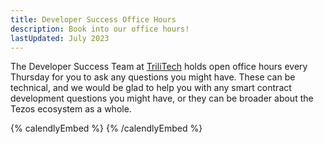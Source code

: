 ```yaml
---
title: Developer Success Office Hours
description: Book into our office hours!
lastUpdated: July 2023
---
```



The Developer Success Team at [TriliTech](https://trili.tech/) holds open office hours every Thursday for you to ask any questions you might have. These can be technical, and we would be glad to help you with any smart contract development questions you might have, or they can be broader about the Tezos ecosystem as a whole. 

{% calendlyEmbed %}
{% /calendlyEmbed %}
